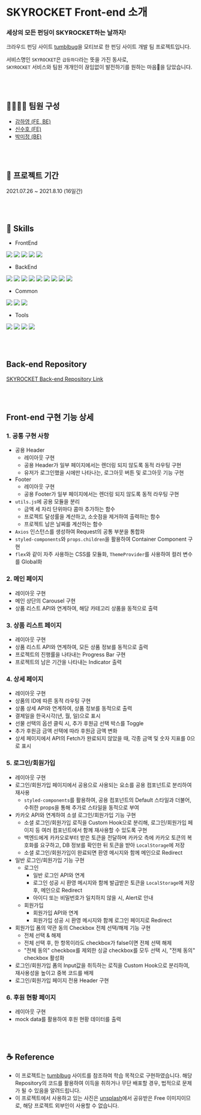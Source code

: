 # SKYROCKET Front-end 소개

### 세상의 모든 펀딩이 SKYROCKET하는 날까지!

크라우드 펀딩 사이트 <a href="https://tumblbug.com/" target="_blank">tumblbug</a>을 모티브로 한 펀딩 사이트 개발 팀 프로젝트입니다.

서비스명인 `SKYROCKET`은 `급등하다`라는 뜻을 가진 동사로,<br />
`SKYROCKET` 서비스와 팀원 개개인이 끊임없이 발전하기를 원하는 마음💖을 담았습니다.

<br />
<br />

## 💁‍♀️💁‍♂️ 팀원 구성

- [감하영 (FE, BE)](https://github.com/iamhayoung)
- [신수호 (FE)](https://github.com/realsuhoman)
- [박미정 (BE)](https://github.com/undefinedP)

<br />
<br />

## 📆 프로젝트 기간

2021.07.26 ~ 2021.8.10 (16일간)

<br />
<br />

## 🔑 Skills

- FrontEnd

<img src="https://img.shields.io/badge/React-61DAFB?style=flat-square&logo=React&logoColor=black"/></a>
<img src="https://img.shields.io/badge/React_Hooks-61DAFB?style=flat-square&logo=React&logoColor=black"/></a>
<img src="https://img.shields.io/badge/React_Router-CA4245?style=flat-square&logo=ReactRouter&logoColor=black"/></a>
<img src="https://img.shields.io/badge/styled--components-DB7093?style=flat-square&logo=StyledComponents&logoColor=white"/></a>
<img src="https://img.shields.io/badge/JavaScript-F7DF1E?style=flat-square&logo=JavaScript&logoColor=white"/></a>

- BackEnd

<img src="https://img.shields.io/badge/Node.js-339933?style=flat-square&logo=Node.js&logoColor=white"/></a>
<img src="https://img.shields.io/badge/Express-000000?style=flat-square&logo=Express&logoColor=white"/></a>
<img src="https://img.shields.io/badge/Prisma-2D3748?style=flat-square&logo=Prisma&logoColor=white"/></a>
<img src="https://img.shields.io/badge/Bcrypt-003A70?style=flat-square&logo=LetsEncrypt&logoColor=white"/></a>
<img src="https://img.shields.io/badge/JSONWebTokens-000000?style=flat-square&logo=JSONWebTokens&logoColor=white"/></a>
<img src="https://img.shields.io/badge/Babel-F9DC3E?style=flat-square&logo=Babel&logoColor=white"/></a>
<img src="https://img.shields.io/badge/MySQL-4479A1?style=flat-square&logo=MySQL&logoColor=white"/></a>
<img src="https://img.shields.io/badge/Jest-c21325?style=flat-square&logo=Jest&logoColor=white"/></a>
<img src="https://img.shields.io/badge/Nodemon-76D04B?style=flat-square&logo=Nodemon&logoColor=white"/></a>

- Common

<img src="https://img.shields.io/badge/Git-F05032?style=flat-square&logo=Git&logoColor=white"/></a>
<img src="https://img.shields.io/badge/ESLint-4B32C3?style=flat-square&logo=ESLint&logoColor=white"/></a>
<img src="https://img.shields.io/badge/Prettier-F7B93E?style=flat-square&logo=Prettier&logoColor=white"/></a>

- Tools

<img src="https://img.shields.io/badge/Trello-0052CC?style=flat-square&logo=Trello&logoColor=white"/></a>
<img src="https://img.shields.io/badge/Slack-4A154B?style=flat-square&logo=Slack&logoColor=white"/></a>
<img src="https://img.shields.io/badge/GitHub-181717?style=flat-square&logo=GitHub&logoColor=white"/></a>
<img src="https://img.shields.io/badge/Postman-FF6C37?style=flat-square&logo=Postman&logoColor=white"/></a>

<br />
<br />

## Back-end Repository

[SKYROCKET Back-end Repository Link](https://github.com/wecode-bootcamp-korea/fullstack1-2nd-SKYROCKET-backend)

<br />
<br />

## Front-end 구현 기능 상세

### 1. 공통 구현 사항

- 공용 Header
  - 레이아웃 구현
  - 공용 Header가 일부 페이지에서는 렌더링 되지 않도록 동적 라우팅 구현
  - 유저가 로그인했을 시에만 나타나는, 로그아웃 버튼 및 로그아웃 기능 구현
- Footer
  - 레이아웃 구현
  - 공용 Footer가 일부 페이지에서는 렌더링 되지 않도록 동적 라우팅 구현
- `utils.js`에 공용 모듈을 분리
  - 금액 세 자리 단위마다 콤마 추가하는 함수
  - 프로젝트 달성률을 계산하고, 소숫점을 제거하여 출력하는 함수
  - 프로젝트 남은 날짜를 계산하는 함수
- `Axios` 인스턴스를 생성하여 Request의 공통 부분을 통합화
- `styled-components`와 `props.children`을 활용하여 Container Component 구현
- `flex`와 같이 자주 사용하는 CSS를 모듈화, `ThemeProvider`를 사용하여 컬러 변수를 Global화

### 2. 메인 페이지

- 레이아웃 구현
- 메인 상단의 Carousel 구현
- 상품 리스트 API와 연계하여, 해당 카테고리 상품을 동적으로 출력

### 3. 상품 리스트 페이지

- 레이아웃 구현
- 상품 리스트 API와 연계하여, 모든 상품 정보를 동적으로 출력
- 프로젝트의 진행률을 나타내는 Progress Bar 구현
- 프로젝트의 남은 기간을 나타내는 Indicator 출력

### 4. 상세 페이지

- 레이아웃 구현
- 상품의 ID에 따른 동적 라우팅 구현
- 상품 상세 API와 연계하여, 상품 정보를 동적으로 출력
- 결제일을 한국시각(년, 월, 일)으로 표시
- 선물 선택의 옵션 클릭 시, 추가 후원금 선택 박스를 Toggle
- 추가 후원금 금액 선택에 따라 후원금 금액 변화
- 상세 페이지에서 API의 Fetch가 완료되지 않았을 때, 각종 금액 및 숫자 지표를 0으로 표시

### 5. 로그인/회원가입

- 레이아웃 구현
- 로그인/회원가입 페이지에서 공용으로 사용되는 요소를 공용 컴포넌트로 분리하여 재사용
  - `styled-components`를 활용하여, 공용 컴포넌트의 Default 스타일과 더불어, 수취한 props을 통해 추가로 스타일을 동적으로 부여
- 카카오 API와 연계하여 소셜 로그인/회원가입 기능 구현
  - 소셜 로그인/회원가입 로직을 Custom Hook으로 분리해, 로그인/회원가입 페이지 등 여러 컴포넌트에서 함께 재사용할 수 있도록 구현
  - 백엔드에게 카카오로부터 받은 토큰을 전달하며 카카오 측에 카카오 토큰의 복호화를 요구하고, DB 정보를 확인한 뒤 토큰을 받아 `LocalStorage`에 저장
  - 소셜 로그인/회원가입이 완료되면 환영 메시지와 함께 메인으로 Redirect
- 일반 로그인/회원가입 기능 구현
  - 로그인
    - 일반 로그인 API와 연계
    - 로그인 성공 시 환영 메시지와 함께 발급받은 토큰을 `LocalStorage`에 저장 후, 메인으로 Redirect
    - 아이디 또는 비밀번호가 일치하지 않을 시, Alert로 안내
  - 회원가입
    - 회원가입 API와 연계
    - 회원가입 성공 시 환영 메시지와 함께 로그인 페이지로 Redirect
- 회원가입 폼의 약관 동의 Checkbox 전체 선택/해제 기능 구현
  - 전체 선택 & 해제
  - 전체 선택 후, 한 항목이라도 checkbox가 false이면 전체 선택 해제
  - "전체 동의" checkbox를 제외한 싱글 checkbox를 모두 선택 시, "전체 동의" checkbox 활성화
- 로그인/회원가입 폼의 Input값을 취득하는 로직을 Custom Hook으로 분리하여, 재사용성을 높이고 중복 코드를 배제
- 로그인/회원가입 페이지 전용 Header 구현

### 6. 후원 현황 페이지

- 레이아웃 구현
- mock data를 활용하여 후원 현황 데이터를 출력

<br />
<br />

## ☕️ Reference

- 이 프로젝트는 [tumblbug](https://tumblbug.com/) 사이트를 참조하여 학습 목적으로 구현하였습니다. 해당 Repository의 코드를 활용하여 이득을 취하거나 무단 배포할 경우, 법적으로 문제가 될 수 있음을 알려드립니다.
- 이 프로젝트에서 사용하고 있는 사진은 [unsplash](https://unsplash.com/)에서 공유받은 Free 이미지이므로, 해당 프로젝트 외부인이 사용할 수 없습니다.
